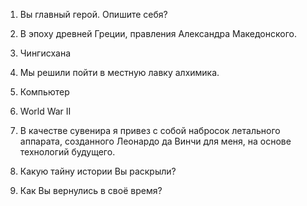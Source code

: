 1. Вы главный герой. Опишите себя?

2. В эпоху древней Греции, правления Александра Македонского.

3. Чингисхана

4. Мы решили пойти в местную лавку алхимика.

5. Компьютер

6. World War II

7. В качестве сувенира я привез с собой набросок летального аппарата, созданного Леонардо да Винчи для меня, на основе технологий будущего.

8. Какую тайну истории Вы раскрыли?

9. Как Вы вернулись в своё время?
